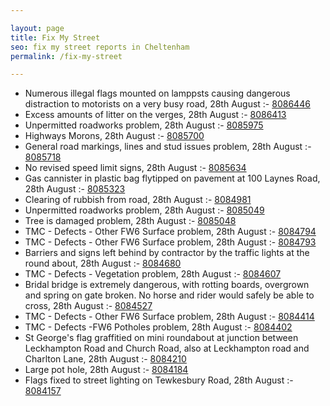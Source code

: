 ```yaml
---

layout: page
title: Fix My Street
seo: fix my street reports in Cheltenham
permalink: /fix-my-street

---
```


<!-- fix_marker starts -->

- Numerous illegal flags mounted on lamppsts causing dangerous distraction to motorists on a very busy road, 28th August :- [8086446](https://www.fixmystreet.com/report/8086446)
- Excess amounts of litter on the verges, 28th August :- [8086413](https://www.fixmystreet.com/report/8086413)
- Unpermitted roadworks problem, 28th August :- [8085975](https://www.fixmystreet.com/report/8085975)
- Highways Morons, 28th August :- [8085700](https://www.fixmystreet.com/report/8085700)
- General road markings, lines and stud issues problem, 28th August :- [8085718](https://www.fixmystreet.com/report/8085718)
- No revised speed limit signs, 28th August :- [8085634](https://www.fixmystreet.com/report/8085634)
- Gas cannister in plastic bag flytipped on pavement at 100 Laynes Road, 28th August :- [8085323](https://www.fixmystreet.com/report/8085323)
- Clearing of rubbish from road, 28th August :- [8084981](https://www.fixmystreet.com/report/8084981)
- Unpermitted roadworks problem, 28th August :- [8085049](https://www.fixmystreet.com/report/8085049)
- Tree is damaged problem, 28th August :- [8085048](https://www.fixmystreet.com/report/8085048)
- TMC - Defects - Other FW6  Surface problem, 28th August :- [8084794](https://www.fixmystreet.com/report/8084794)
- TMC - Defects - Other FW6  Surface problem, 28th August :- [8084793](https://www.fixmystreet.com/report/8084793)
- Barriers and signs left behind by contractor by the traffic lights at the round about, 28th August :- [8084680](https://www.fixmystreet.com/report/8084680)
- TMC - Defects - Vegetation problem, 28th August :- [8084607](https://www.fixmystreet.com/report/8084607)
- Bridal bridge is extremely dangerous, with rotting boards, overgrown and spring on gate broken. No horse and rider would safely be able to cross, 28th August :- [8084527](https://www.fixmystreet.com/report/8084527)
- TMC - Defects - Other FW6  Surface problem, 28th August :- [8084414](https://www.fixmystreet.com/report/8084414)
- TMC - Defects -FW6 Potholes problem, 28th August :- [8084402](https://www.fixmystreet.com/report/8084402)
- St George's flag graffitied on mini roundabout at junction between Leckhampton Road and Church Road, also at Leckhampton road and Charlton Lane, 28th August :- [8084210](https://www.fixmystreet.com/report/8084210)
- Large pot hole, 28th August :- [8084184](https://www.fixmystreet.com/report/8084184)
- Flags fixed to street lighting on Tewkesbury Road, 28th August :- [8084157](https://www.fixmystreet.com/report/8084157)

<!-- fix_marker ends -->